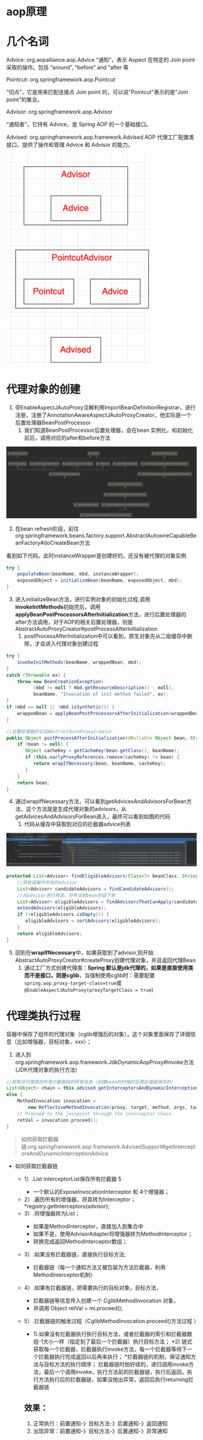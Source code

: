 #

# aop原理

# 几个名词

Advice: org.aopalliance.aop.Advice
“通知”，表示 Aspect 在特定的 Join point 采取的操作。包括 “around”, “before” and “after 等

Pointcut: org.springframework.aop.Pointcut

“切点”，它是用来匹配连接点 Join point 的，可以说"Pointcut"表示的是"Join point"的集合。

Advisor: org.springframework.aop.Advisor

“通知者”，它持有 Advice，是 Spring AOP 的一个基础接口。

Advised: org.springframework.aop.framework.Advised
AOP 代理工厂配置类接口。提供了操作和管理 Advice 和 Advisor 的能力。

![image-20250521141758290](image/3-springaopsource/image-20250521141758290.png)

# 代理对象的创建

1. @EnableAspectJAutoProxy注解利用ImportBeanDefinitionRegistrar，进行注册，注册了AnnotationAwareAspectJAutoProxyCreator，他实际是一个后置处理器BeanPostProcessor
   1. 我们知道BeanPostProcessor后置处理器，会在bean 实例化，和初始化前后，调用对应的after和before方法

![image-20210707165920248](./image/20210707165927.png)

2. 在bean refresh阶段，前往org.springframework.beans.factory.support.AbstractAutowireCapableBeanFactory#doCreateBean方法

看到如下代码，此时instanceWrapper是创建好的，还没有被代理的对象实例

```java
try {
    populateBean(beanName, mbd, instanceWrapper);
    exposedObject = initializeBean(beanName, exposedObject, mbd);
}
```

3. 进入initializeBean方法，进行实例对象的初始化过程,调用<b id="blue">invokeInitMethods</b>初始完后，调用<b id="blue">applyBeanPostProcessorsAfterInitialization</b>方法，进行后置处理器的after方法调用，对于AOP的相关后置处理器，则是AbstractAutoProxyCreator#postProcessAfterInitialization
   1. postProcessAfterInitialization中可以看到，原生对象先从二级缓存中删除，才会进入代理对象创建过程

```java
try {
    invokeInitMethods(beanName, wrappedBean, mbd);
}
catch (Throwable ex) {
    throw new BeanCreationException(
          (mbd != null ? mbd.getResourceDescription() : null),
          beanName, "Invocation of init method failed", ex);
}
if (mbd == null || !mbd.isSynthetic()) {
    wrappedBean = applyBeanPostProcessorsAfterInitialization(wrappedBean, beanName);
}
```

```java
//后置处理器的实现AbstractAutoProxyCreator
public Object postProcessAfterInitialization(@Nullable Object bean, String beanName) {
    if (bean != null) {
       Object cacheKey = getCacheKey(bean.getClass(), beanName);
       if (this.earlyProxyReferences.remove(cacheKey) != bean) {
          return wrapIfNecessary(bean, beanName, cacheKey);
       }
    }
    return bean;
}
```

4. 通过wrapIfNecessary方法，可以看到getAdvicesAndAdvisorsForBean方法，这个方法就是生成代理对象的advisors，从getAdvicesAndAdvisorsForBean进入，最终可以看到如图的代码
   1. 代码从缓存中获取到对应的拦截器advice列表

![image-20250521134142705](image/3-springaopsource/image-20250521134142705.png)

```java
protected List<Advisor> findEligibleAdvisors(Class<?> beanClass, String beanName) {
    //获取容器中所有的advisor
    List<Advisor> candidateAdvisors = findCandidateAdvisors();
    //对advisor进行筛选，符号当前bean的留下来
    List<Advisor> eligibleAdvisors = findAdvisorsThatCanApply(candidateAdvisors, beanClass, beanName);
    extendAdvisors(eligibleAdvisors);
    if (!eligibleAdvisors.isEmpty()) {
       eligibleAdvisors = sortAdvisors(eligibleAdvisors);
    }
    return eligibleAdvisors;
}
```

5. 回到在<b id="blue">wrapIfNecessary</b>中，如果获取到了advisor,则开始AbstractAutoProxyCreator#createProxy创建代理对象，并且返回代理Bean
   1. 通过工厂方式创建代理类：**Spring 默认是jdk代理的，如果是直接使用类而不是接口，则是cglib**，当强制使用cglib时：需要配置`spring.aop.proxy-target-class=true`或`@EnableAspectJAutoProxy(proxyTargetClass = true`)



# 代理类执行过程

容器中保存了组件的代理对象（cglib增强后的对象），这个对象里面保存了详细信息（比如增强器，目标对象，xxx）；
1. 进入到org.springframework.aop.framework.JdkDynamicAopProxy#invoke方法(JDK代理对象的执行方法)

```java
//获取该代理类的所有拦截器链的所有信息（创建bean的时候的后置处理器保存的）
List<Object> chain = this.advised.getInterceptorsAndDynamicInterceptionAdvice(method, targetClass);
else {
    MethodInvocation invocation =
        new ReflectiveMethodInvocation(proxy, target, method, args, targetClass, chain);
    // Proceed to the joinpoint through the interceptor chain.
    retVal = invocation.proceed();
}
```

> 如何获取拦截器链:org.springframework.aop.framework.AdvisedSupport#getInterceptorsAndDynamicInterceptionAdvice




* 如何获取拦截器链
     * 1）.List<Object> interceptorList保存所有拦截器 5
          * 一个默认的ExposeInvocationInterceptor 和 4个增强器；
     * 2）.遍历所有的增强器，将其转为Interceptor；
          *registry.getInterceptors(advisor);
     * 3）.将增强器转为List<MethodInterceptor>；
          * 如果是MethodInterceptor，直接加入到集合中
          * 如果不是，使用AdvisorAdapter将增强器转为MethodInterceptor；
          * 转换完成返回MethodInterceptor数组；
* 3）.如果没有拦截器链，直接执行目标方法;
     * 拦截器链（每一个通知方法又被包装为方法拦截器，利用MethodInterceptor机制）
 * 4）.如果有拦截器链，把需要执行的目标对象，目标方法，
      * 拦截器链等信息传入创建一个 CglibMethodInvocation 对象，
      * 并调用 Object retVal =  mi.proceed();

* 5）.拦截器链的触发过程（CglibMethodInvocation.proceed()方法过程 ）
     * 1).如果没有拦截器执行执行目标方法，或者拦截器的索引和拦截器数组-1大小一样（指定到了最后一个拦截器）执行目标方法；
          *2).链式获取每一个拦截器，拦截器执行invoke方法，每一个拦截器等待下一个拦截器执行完成返回以后再来执行；
          *拦截器链的机制，保证通知方法与目标方法的执行顺序；
          拦截器链时拍好续的，递归调用invoke方法，最后一个调用invoke，执行方法前的拦截器链，执行后返回，执行方法执行后的拦截器链，如果没抛出异常，返回后执行returning拦截器链



## 效果：
1. 正常执行：前置通知-》目标方法-》后置通知-》返回通知
2. 出现异常：前置通知-》目标方法-》后置通知-》异常通知

